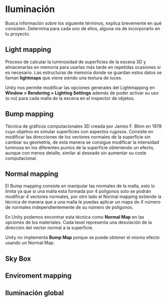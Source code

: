 # Iluminación
Busca información sobre los siguiente términos, explica brevemente en qué consisten. Determina para cada uno de ellos, alguna vía de incorporarlo en tu proyecto.
## Light mapping
Proceso de calcular la luminosidad de superficies de la escena 3D y almacenarlas en memoria para usarlas más tarde en repetidas ocasiones si es necesario. Las estructuras de memoria donde se guardan estos datos se llaman **lightmaps** que viene siendo una textura de luces.

Unity nos permite modificar las opciones generales del Lightmapping en **Window > Rendering > Lighting Settings** además de poder activar su uso (o no) para cada malla de la escena en el inspector de objetos.
## Bump mapping
Técnica de gráficos computacionales 3D creada por James F. Blinn en 1978 cuyo objetivo es simular superficies con aspectos rugosos.
Consiste en modificar las direcciones de los vectores normales de la superficie sin cambiar su geometría, de esta manera se consigue modificar la intensidad luminosa en los diferentes puntos de la superficie obteniendo un efecto, aunque con menos detalle, similar al deseado sin aumentar su coste computacional.

## Normal mapping
El Bump mapping consiste en manipular las normales de la malla, esto lo limita ya que si una malla esta formada por 4 polígonos solo se podrán modificar 4 vectores normales, por otro lado el Normal mapping extiende la técnica de manera que a una malla le puedas aplicar un mapa de *X* número de normales independientemente de su número de polígonos.

En Unity podemos encontrar esta técnica como **Normal Map** en las opciones de los materiales. Cada texel representa una desviación de la dirección del vector normal a la superficie.

Unity no implementa **Bump Map** porque se puede obtener el mismo efecto usando un Normal Map.
## Sky Box
## Enviroment mapping
## Iluminación global
